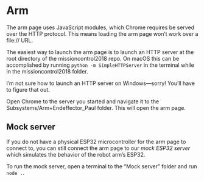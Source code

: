 # Arm

The arm page uses JavaScript modules, which Chrome requires be served over the
HTTP protocol. This means loading the arm page won’t work over a file:// URL.

The easiest way to launch the arm page is to launch an HTTP server at the root
directory of the missioncontrol2018 repo. On macOS this can be accomplished by
running `python -m SimpleHTTPServer` in the terminal while in the
missioncontrol2018 folder.

I’m not sure how to launch an HTTP server on Windows—sorry! You’ll have to
figure that out.

Open Chrome to the server you started and navigate it to the
Subsystems/Arm+Endeffector_Paul folder. This will open the arm page.

## Mock server

If you do not have a physical ESP32 microcontroller for the arm page to connect
to, you can still connect the arm page to our *mock ESP32 server* which
simulates the behavior of the robot arm’s ESP32.

To run the mock server, open a terminal to the “Mock server” folder and run
`node .`.
